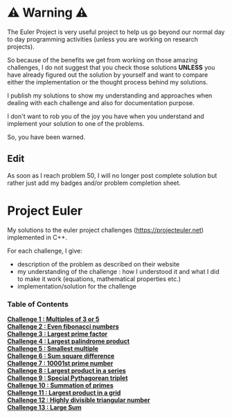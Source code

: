 # ⚠️ Warning ⚠️

The Euler Project is very useful project to help us go beyond our normal day to day programming activities
(unless you are working on research projects).

So because of the benefits we get from working on those
amazing challenges, I do not suggest that you check those solutions **UNLESS** you have already figured out the 
solution by yourself and want to compare either the implementation or the thought process behind my solutions.

I publish my solutions to show my understanding and approaches when dealing with each challenge and also for documentation
purpose.

I don't want to rob you of the joy you have when you understand and implement your solution to one of the problems.

So, you have been warned.

## Edit

As soon as I reach problem 50, I will no longer post complete solution but rather
just add my badges and/or problem completion sheet.

# Project Euler

My solutions to the euler project challenges (https://projecteuler.net) implemented in C++.

For each challenge, I give:
- description of the problem as described on their website
- my understanding of the challenge : how I understood it and what I did to make it work (equations, mathematical properties etc.)
- implementation/solution for the challenge

### Table of Contents

**[Challenge 1 : Multiples of 3 or 5](challenge1/README.md)**<br>
**[Challenge 2 : Even fibonacci numbers](challenge2/README.md)**<br>
**[Challenge 3 : Largest prime factor](challenge3/README.md)**<br>
**[Challenge 4 : Largest palindrome product](challenge4/README.md)**<br>
**[Challenge 5 : Smallest multiple](challenge5/README.md)**<br>
**[Challenge 6 : Sum square difference](challenge6/README.md)**<br>
**[Challenge 7 : 10001st prime number](challenge7/README.md)**<br>
**[Challenge 8 : Largest product in a series](challenge8/README.md)**<br>
**[Challenge 9 : Special Pythagorean triplet](challenge9/README.md)**<br>
**[Challenge 10 : Summation of primes](challenge10/README.md)**<br>
**[Challenge 11 : Largest product in a grid](challenge11/README.md)**<br>
**[Challenge 12 : Highly divisible triangular number](challenge12/README.md)**<br>
**[Challenge 13 : Large Sum](challenge13/README.md)**<br>
